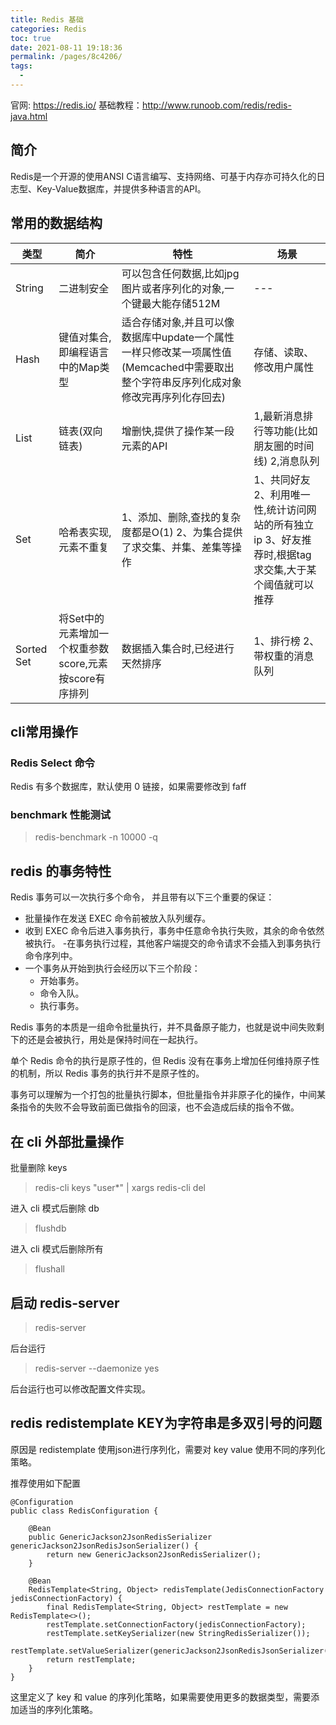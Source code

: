 ```yaml
---
title: Redis 基础
categories: Redis
toc: true
date: 2021-08-11 19:18:36
permalink: /pages/8c4206/
tags: 
  - 
---
```


官网: https://redis.io/ 
基础教程：http://www.runoob.com/redis/redis-java.html

## 简介

Redis是一个开源的使用ANSI C语言编写、支持网络、可基于内存亦可持久化的日志型、Key-Value数据库，并提供多种语言的API。

## 常用的数据结构

| 类型       | 简介                                                   | 特性                                                                                                                                 | 场景                                                                                                  |
| ---------- | ------------------------------------------------------ | ------------------------------------------------------------------------------------------------------------------------------------ | ----------------------------------------------------------------------------------------------------- |
| String     | 二进制安全                                             | 可以包含任何数据,比如jpg图片或者序列化的对象,一个键最大能存储512M                                                                    | ---                                                                                                   |
| Hash       | 键值对集合,即编程语言中的Map类型                       | 适合存储对象,并且可以像数据库中update一个属性一样只修改某一项属性值(Memcached中需要取出整个字符串反序列化成对象修改完再序列化存回去) | 存储、读取、修改用户属性                                                                              |
| List       | 链表(双向链表)                                         | 增删快,提供了操作某一段元素的API                                                                                                     | 1,最新消息排行等功能(比如朋友圈的时间线) 2,消息队列                                                   |
| Set        | 哈希表实现,元素不重复                                  | 1、添加、删除,查找的复杂度都是O(1) 2、为集合提供了求交集、并集、差集等操作                                                           | 1、共同好友 2、利用唯一性,统计访问网站的所有独立ip 3、好友推荐时,根据tag求交集,大于某个阈值就可以推荐 |
| Sorted Set | 将Set中的元素增加一个权重参数score,元素按score有序排列 | 数据插入集合时,已经进行天然排序                                                                                                      | 1、排行榜 2、带权重的消息队列                                                                         |

## cli常用操作

### Redis Select 命令

Redis 有多个数据库，默认使用 0 链接，如果需要修改到 faff

### benchmark 性能测试

> redis-benchmark -n 10000  -q

## redis 的事务特性

Redis 事务可以一次执行多个命令， 并且带有以下三个重要的保证：

- 批量操作在发送 EXEC 命令前被放入队列缓存。
- 收到 EXEC 命令后进入事务执行，事务中任意命令执行失败，其余的命令依然被执行。
 -在事务执行过程，其他客户端提交的命令请求不会插入到事务执行命令序列中。
- 一个事务从开始到执行会经历以下三个阶段：
  - 开始事务。
  - 命令入队。
  - 执行事务。

Redis 事务的本质是一组命令批量执行，并不具备原子能力，也就是说中间失败剩下的还是会被执行，用处是保持时间在一起执行。

单个 Redis 命令的执行是原子性的，但 Redis 没有在事务上增加任何维持原子性的机制，所以 Redis 事务的执行并不是原子性的。

事务可以理解为一个打包的批量执行脚本，但批量指令并非原子化的操作，中间某条指令的失败不会导致前面已做指令的回滚，也不会造成后续的指令不做。

## 在 cli 外部批量操作

批量删除 keys

> redis-cli keys "user*" | xargs redis-cli del

进入 cli 模式后删除 db
> flushdb

进入 cli 模式后删除所有
> flushall

## 启动 redis-server 


> redis-server 

后台运行

> redis-server --daemonize yes

后台运行也可以修改配置文件实现。


## redis redistemplate KEY为字符串是多双引号的问题

原因是 redistemplate 使用json进行序列化，需要对 key value 使用不同的序列化策略。

推荐使用如下配置

```
@Configuration
public class RedisConfiguration {

    @Bean
    public GenericJackson2JsonRedisSerializer genericJackson2JsonRedisJsonSerializer() {
        return new GenericJackson2JsonRedisSerializer();
    }

    @Bean
    RedisTemplate<String, Object> redisTemplate(JedisConnectionFactory jedisConnectionFactory) {
        final RedisTemplate<String, Object> restTemplate = new RedisTemplate<>();
        restTemplate.setConnectionFactory(jedisConnectionFactory);
        restTemplate.setKeySerializer(new StringRedisSerializer());
        restTemplate.setValueSerializer(genericJackson2JsonRedisJsonSerializer());
        return restTemplate;
    }
}

```

这里定义了 key 和 value 的序列化策略，如果需要使用更多的数据类型，需要添加适当的序列化策略。